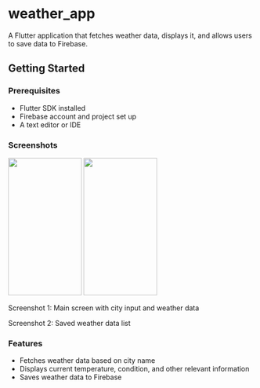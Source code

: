 # weather_app

A Flutter application that fetches weather data, displays it, and allows users to save data to Firebase.

## Getting Started

### Prerequisites
* Flutter SDK installed
* Firebase account and project set up
* A text editor or IDE

### Screenshots

<img src="https://github.com/user-attachments/assets/16168c92-cb09-42c1-ae9f-8b3ae2c85c7e" width="150" height="280">

<img src="https://github.com/user-attachments/assets/e5a114d7-0e7b-4cb3-8e95-de45fa9c917e" width="150" height="280">


Screenshot 1: Main screen with city input and weather data

Screenshot 2: Saved weather data list

### Features

* Fetches weather data based on city name
* Displays current temperature, condition, and other relevant information
* Saves weather data to Firebase
